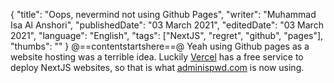 {
"title": "Oops, nevermind not using Github Pages",
"writer": "Muhammad Isa Al Anshori",
"publishedDate": "03 March 2021",
"editedDate": "03 March 2021",
"language": "English",
"tags": ["NextJS", "regret", "github", "pages"],
"thumbs": ""
}
@==contentstartshere==@
Yeah using Github pages as a website hosting was a terrible idea. Luckily [Vercel](https://vercel.com/) has a free service to deploy NextJS websites, so that is what [adminispwd.com](https://adminispwd.com) is now using. 

